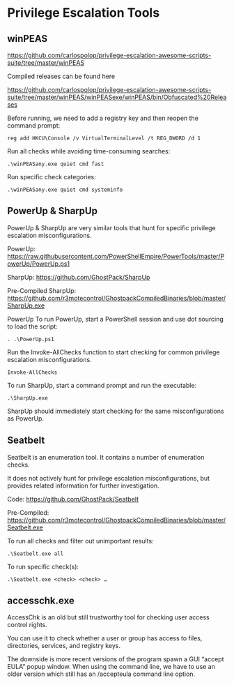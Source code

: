 # Privilege Escalation Tools

## winPEAS

https://github.com/carlospolop/privilege-escalation-awesome-scripts-suite/tree/master/winPEAS

Compiled releases can be found here

https://github.com/carlospolop/privilege-escalation-awesome-scripts-suite/tree/master/winPEAS/winPEASexe/winPEAS/bin/Obfuscated%20Releases

Before running, we need to add a registry key and then reopen the command prompt:

```
reg add HKCU\Console /v VirtualTerminalLevel /t REG_DWORD /d 1
```

Run all checks while avoiding time-consuming searches:

```
.\winPEASany.exe quiet cmd fast
```

Run specific check categories:

```
.\winPEASany.exe quiet cmd systeminfo
```


## PowerUp & SharpUp

PowerUp & SharpUp are very similar tools that hunt for specific privilege escalation misconfigurations.

PowerUp: https://raw.githubusercontent.com/PowerShellEmpire/PowerTools/master/PowerUp/PowerUp.ps1

SharpUp: https://github.com/GhostPack/SharpUp

Pre-Compiled SharpUp: https://github.com/r3motecontrol/GhostpackCompiledBinaries/blob/master/SharpUp.exe

PowerUp
To run PowerUp, start a PowerShell session and use dot
sourcing to load the script:

```
. .\PowerUp.ps1
```

Run the Invoke-AllChecks function to start checking for common privilege escalation misconfigurations.

```
Invoke-AllChecks
```

To run SharpUp, start a command prompt and run the executable:

```
.\SharpUp.exe
```

SharpUp should immediately start checking for the same misconfigurations as PowerUp.

## Seatbelt

Seatbelt is an enumeration tool. It contains a number of enumeration checks.

It does not actively hunt for privilege escalation misconfigurations, but provides related information for further investigation.

Code: https://github.com/GhostPack/Seatbelt

Pre-Compiled: https://github.com/r3motecontrol/GhostpackCompiledBinaries/blob/master/Seatbelt.exe

To run all checks and filter out unimportant results:

```
.\Seatbelt.exe all
```

To run specific check(s):

```
.\Seatbelt.exe <check> <check> …
```

## accesschk.exe

AccessChk is an old but still trustworthy tool for checking user access control rights.

You can use it to check whether a user or group has access to files, directories, services, and registry keys.

The downside is more recent versions of the program spawn a GUI “accept EULA” popup window. When using the command line, we have to use an older version which still has an /accepteula command line option.
